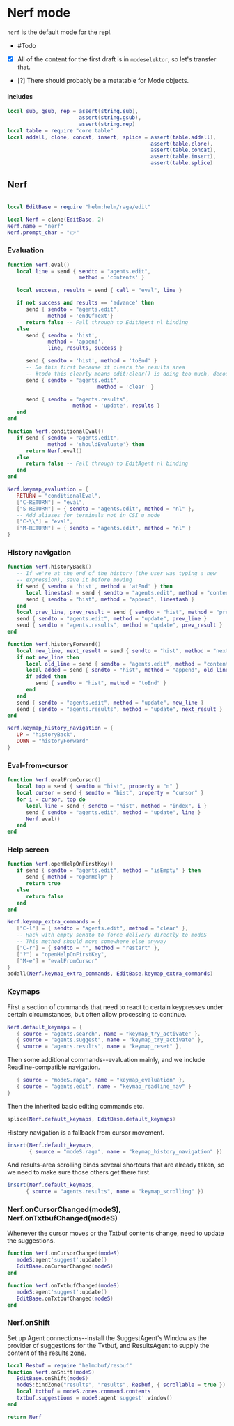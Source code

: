 # Nerf mode


`nerf` is the default mode for the repl\.


-  \#Todo

  - [X]  All of the content for the first draft is in `modeselektor`, so
      let's transfer that\.

  - [?]  There should probably be a metatable for Mode objects\.


#### includes

```lua
local sub, gsub, rep = assert(string.sub),
                       assert(string.gsub),
                       assert(string.rep)
local table = require "core:table"
local addall, clone, concat, insert, splice = assert(table.addall),
                                              assert(table.clone),
                                              assert(table.concat),
                                              assert(table.insert),
                                              assert(table.splice)
```


## Nerf

```lua

local EditBase = require "helm:helm/raga/edit"

local Nerf = clone(EditBase, 2)
Nerf.name = "nerf"
Nerf.prompt_char = "👉"
```


### Evaluation

```lua
function Nerf.eval()
   local line = send { sendto = "agents.edit",
                       method = 'contents' }

   local success, results = send { call = "eval", line }

   if not success and results == 'advance' then
      send { sendto = "agents.edit",
             method = 'endOfText'}
      return false -- Fall through to EditAgent nl binding
   else
      send { sendto = 'hist',
             method = 'append',
             line, results, success }

      send { sendto = 'hist', method = 'toEnd' }
      -- Do this first because it clears the results area
      -- #todo this clearly means edit:clear() is doing too much, decouple
      send { sendto = "agents.edit",
                             method = 'clear' }

      send { sendto = "agents.results",
                     method = 'update', results }
   end
end

function Nerf.conditionalEval()
   if send { sendto = "agents.edit",
             method = 'shouldEvaluate'} then
      return Nerf.eval()
   else
      return false -- Fall through to EditAgent nl binding
   end
end

Nerf.keymap_evaluation = {
   RETURN = "conditionalEval",
   ["C-RETURN"] = "eval",
   ["S-RETURN"] = { sendto = "agents.edit", method = "nl" },
   -- Add aliases for terminals not in CSI u mode
   ["C-\\"] = "eval",
   ["M-RETURN"] = { sendto = "agents.edit", method = "nl" }
}
```


### History navigation

```lua
function Nerf.historyBack()
   -- If we're at the end of the history (the user was typing a new
   -- expression), save it before moving
   if send { sendto = 'hist', method = 'atEnd' } then
      local linestash = send { sendto = "agents.edit", method = "contents" }
      send { sendto = "hist", method = "append", linestash }
   end
   local prev_line, prev_result = send { sendto = "hist", method = "prev" }
   send { sendto = "agents.edit", method = "update", prev_line }
   send { sendto = "agents.results", method = "update", prev_result }
end

function Nerf.historyForward()
   local new_line, next_result = send { sendto = "hist", method = "next" }
   if not new_line then
      local old_line = send { sendto = "agents.edit", method = "contents" }
      local added = send { sendto = "hist", method = "append", old_line }
      if added then
         send { sendto = "hist", method = "toEnd" }
      end
   end
   send { sendto = "agents.edit", method = "update", new_line }
   send { sendto = "agents.results", method = "update", next_result }
end

Nerf.keymap_history_navigation = {
   UP = "historyBack",
   DOWN = "historyForward"
}
```


### Eval\-from\-cursor

```lua
function Nerf.evalFromCursor()
   local top = send { sendto = "hist", property = "n" }
   local cursor = send { sendto = "hist", property = "cursor" }
   for i = cursor, top do
      local line = send { sendto = "hist", method = "index", i }
      send { sendto = "agents.edit", method = "update", line }
      Nerf.eval()
   end
end
```


### Help screen



```lua
function Nerf.openHelpOnFirstKey()
   if send { sendto = "agents.edit", method = "isEmpty" } then
      send { method = "openHelp" }
      return true
   else
      return false
   end
end

Nerf.keymap_extra_commands = {
   ["C-l"] = { sendto = "agents.edit", method = "clear" },
   -- Hack with empty sendto to force delivery directly to modeS
   -- This method should move somewhere else anyway
   ["C-r"] = { sendto = "", method = "restart" },
   ["?"] = "openHelpOnFirstKey",
   ["M-e"] = "evalFromCursor"
}
addall(Nerf.keymap_extra_commands, EditBase.keymap_extra_commands)
```


### Keymaps

First a section of commands that need to react to certain keypresses under
certain circumstances, but often allow processing to continue\.

```lua
Nerf.default_keymaps = {
   { source = "agents.search", name = "keymap_try_activate" },
   { source = "agents.suggest", name = "keymap_try_activate" },
   { source = "agents.results", name = "keymap_reset" },
```

Then some additional commands\-\-evaluation mainly, and we include
Readline\-compatible navigation\.

```lua
   { source = "modeS.raga", name = "keymap_evaluation" },
   { source = "agents.edit", name = "keymap_readline_nav" }
}
```

Then the inherited basic editing commands etc\.

```lua
splice(Nerf.default_keymaps, EditBase.default_keymaps)
```

History navigation is a fallback from cursor movement\.

```lua
insert(Nerf.default_keymaps,
       { source = "modeS.raga", name = "keymap_history_navigation" })
```

And results\-area scrolling binds several shortcuts that are already taken, so we need to make sure those others get there first\.

```lua
insert(Nerf.default_keymaps,
      { source = "agents.results", name = "keymap_scrolling" })
```


### Nerf\.onCursorChanged\(modeS\), Nerf\.onTxtbufChanged\(modeS\)

Whenever the cursor moves or the Txtbuf contents change, need to
update the suggestions\.

```lua
function Nerf.onCursorChanged(modeS)
   modeS:agent'suggest':update()
   EditBase.onCursorChanged(modeS)
end

function Nerf.onTxtbufChanged(modeS)
   modeS:agent'suggest':update()
   EditBase.onTxtbufChanged(modeS)
end
```


### Nerf\.onShift

Set up Agent connections\-\-install the SuggestAgent's Window as the provider of
suggestions for the Txtbuf, and ResultsAgent to supply the content of the
results zone\.

```lua
local Resbuf = require "helm:buf/resbuf"
function Nerf.onShift(modeS)
   EditBase.onShift(modeS)
   modeS:bindZone("results", "results", Resbuf, { scrollable = true })
   local txtbuf = modeS.zones.command.contents
   txtbuf.suggestions = modeS:agent'suggest':window()
end
```

```lua
return Nerf
```
